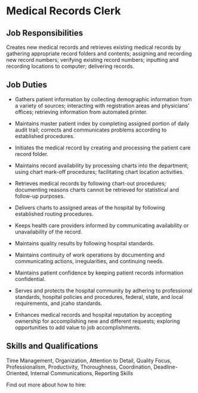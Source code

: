 # Medical Records Clerk

## Job Responsibilities

Creates new medical records and retrieves existing medical records by gathering appropriate record folders and contents; assigning and recording new record numbers; verifying existing record numbers; inputting and recording locations to computer; delivering records.

## Job Duties

* Gathers patient information by collecting demographic information from a variety of sources; interacting with registration areas and physicians&apos; offices; retrieving information from automated printer.

* Maintains master patient index by completing assigned portion of daily audit trail; corrects and communicates problems according to established procedures.

* Initiates the medical record by creating and processing the patient care record folder.

* Maintains record availability by processing charts into the department; using chart mark-off procedures; facilitating chart location activities.

* Retrieves medical records by following chart-out procedures; documenting reasons charts cannot be retrieved for statistical and follow-up purposes.

* Delivers charts to assigned areas of the hospital by following established routing procedures.

* Keeps health care providers informed by communicating availability or unavailability of the record.

* Maintains quality results by following hospital standards.

* Maintains continuity of work operations by documenting and communicating actions, irregularities, and continuing needs.

* Maintains patient confidence by keeping patient records information confidential.

* Serves and protects the hospital community by adhering to professional standards, hospital policies and procedures, federal, state, and local requirements, and jcaho standards.

* Enhances medical records and hospital reputation by accepting ownership for accomplishing new and different requests; exploring opportunities to add value to job accomplishments.

## Skills and Qualifications

Time Management, Organization, Attention to Detail, Quality Focus, Professionalism, Productivity, Thoroughness, Coordination, Deadline-Oriented, Internal Communications, Reporting Skills

Find out more about how to hire:
